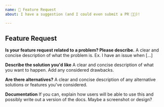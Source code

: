 ```yaml
---
name: 🚀 Feature Request
about: I have a suggestion (and I could even submit a PR 🤘🏼)!

---
```


## Feature Request

**Is your feature request related to a problem? Please describe.**
A clear and concise description of what the problem is. Ex. I have an issue when [...]

**Describe the solution you'd like**
A clear and concise description of what you want to happen. Add any considered drawbacks.

**Are there alternatives?**
A clear and concise description of any alternative solutions or features you've considered.

**Documentation**
If you can, explain how users will be able to use this and possibly write out a version of the docs.
Maybe a screenshot or design?
